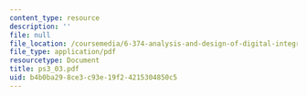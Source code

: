 ```yaml
---
content_type: resource
description: ''
file: null
file_location: /coursemedia/6-374-analysis-and-design-of-digital-integrated-circuits-fall-2003/b4b0ba298ce3c93e19f24215304850c5_ps3_03.pdf
file_type: application/pdf
resourcetype: Document
title: ps3_03.pdf
uid: b4b0ba29-8ce3-c93e-19f2-4215304850c5
---
```

